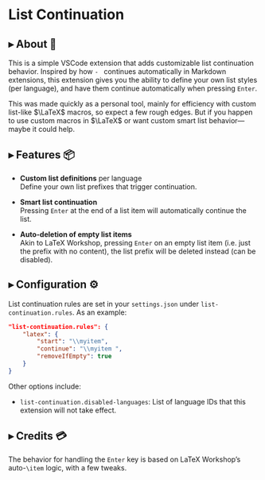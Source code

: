 # List Continuation

## ▸ About 📖

This is a simple VSCode extension that adds customizable list continuation behavior. Inspired by how `- ` continues automatically in Markdown extensions, this extension gives you the ability to define your own list styles (per language), and have them continue automatically when pressing `Enter`.

This was made quickly as a personal tool, mainly for efficiency with custom list-like $\LaTeX$ macros, so expect a few rough edges. But if you happen to use custom macros in $\LaTeX$ or want custom smart list behavior—maybe it could help.

## ▸ Features 📦

- **Custom list definitions** per language  
  Define your own list prefixes that trigger continuation.

- **Smart list continuation**  
  Pressing `Enter` at the end of a list item will automatically continue the list.

- **Auto-deletion of empty list items**  
  Akin to LaTeX Workshop, pressing `Enter` on an empty list item (i.e. just the prefix with no content), the list prefix will be deleted instead (can be disabled).

## ▸ Configuration ⚙️

List continuation rules are set in your `settings.json` under `list-continuation.rules`. As an example:

```json
"list-continuation.rules": {
    "latex": {
        "start": "\\myitem",
        "continue": "\\myitem ",
        "removeIfEmpty": true
    }
}
```

Other options include:
- `list-continuation.disabled-languages`: List of language IDs that this extension will not take effect.

## ▸ Credits 💳

The behavior for handling the `Enter` key is based on LaTeX Workshop’s auto-`\item` logic, with a few tweaks.